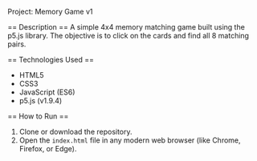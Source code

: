 Project: Memory Game v1

== Description ==
A simple 4x4 memory matching game built using the p5.js library. The objective is to click on the cards and find all 8 matching pairs.

== Technologies Used ==
* HTML5
* CSS3
* JavaScript (ES6)
* p5.js (v1.9.4)

== How to Run ==
1. Clone or download the repository.
2. Open the `index.html` file in any modern web browser (like Chrome, Firefox, or Edge).

